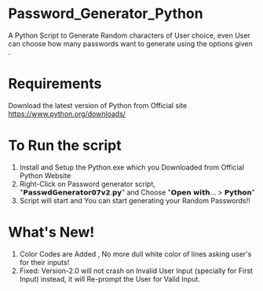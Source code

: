 # Password_Generator_Python
A Python Script to Generate Random characters of User choice, even User can choose how many passwords want to generate using the options given .

# Requirements
Download the latest version of Python from Official site
   https://www.python.org/downloads/

# To Run the script
  1) Install and Setup the Python.exe which you Downloaded from Official Python Website
  2) Right-Click on Password generator script, "𝗣𝗮𝘀𝘀𝘄𝗱𝗚𝗲𝗻𝗲𝗿𝗮𝘁𝗼𝗿𝟬𝟳𝘃𝟮.𝗽𝘆" and Choose "𝗢𝗽𝗲𝗻 𝘄𝗶𝘁𝗵... >  𝗣𝘆𝘁𝗵𝗼𝗻"
  3) Script will start and You can start generating your Random Passwords!!

# What's New!
  1) Color Codes are Added , No more dull white color of lines asking user's for their inputs!
  2) Fixed:
        Version-2.0 will not crash on Invalid User Input (specially for First Input) instead, it will Re-prompt the User for Valid Input.
    
